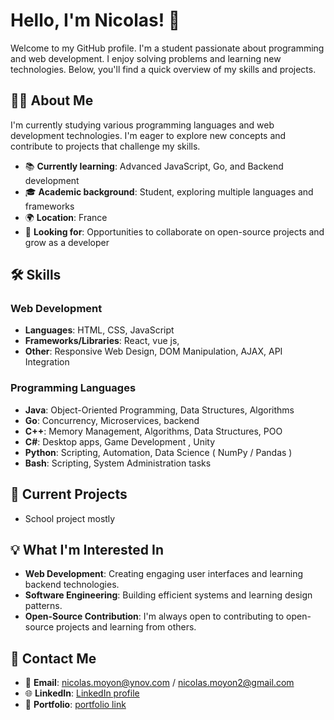 Hello, I'm Nicolas! 👋
======================

Welcome to my GitHub profile. I'm a student passionate about programming and web development. I enjoy solving problems and learning new technologies. Below, you'll find a quick overview of my skills and projects.

🧑‍💻 About Me
--------------

I'm currently studying various programming languages and web development technologies. I'm eager to explore new concepts and contribute to projects that challenge my skills.

-   📚 **Currently learning**: Advanced JavaScript, Go, and Backend development
-   🎓 **Academic background**: Student, exploring multiple languages and frameworks
-   🌍 **Location**: France
-   🔭 **Looking for**: Opportunities to collaborate on open-source projects and grow as a developer

🛠️ Skills
----------

### Web Development

-   **Languages**: HTML, CSS, JavaScript
-   **Frameworks/Libraries**: React, vue js, 
-   **Other**: Responsive Web Design, DOM Manipulation, AJAX, API Integration

### Programming Languages

-   **Java**: Object-Oriented Programming, Data Structures, Algorithms
-   **Go**: Concurrency, Microservices, backend
-   **C++**: Memory Management, Algorithms, Data Structures, POO
-   **C#**: Desktop apps, Game Development , Unity
-   **Python**: Scripting, Automation, Data Science ( NumPy / Pandas )
-   **Bash**: Scripting, System Administration tasks

🚀 Current Projects
-------------------

-   School project mostly

💡 What I'm Interested In
-------------------------

-   **Web Development**: Creating engaging user interfaces and learning backend technologies.
-   **Software Engineering**: Building efficient systems and learning design patterns.
-   **Open-Source Contribution**: I'm always open to contributing to open-source projects and learning from others.

📝 Contact Me
-------------

-   📧 **Email**: nicolas.moyon@ynov.com / nicolas.moyon2@gmail.com
-   🌐 **LinkedIn**: [LinkedIn profile](https://www.linkedin.com/in/nicolas-moyon-b69a8928b/)
-   📖 **Portfolio**: [portfolio link](https://nicolas13100.github.io/)
